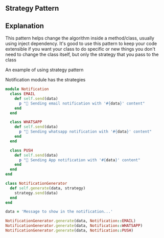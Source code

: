 ## Strategy Pattern

## Explanation

This pattern helps change the algorithm inside a method/class, usually using inject dependency.
It's good to use this pattern to keep your code extensible if you want your class to do specific or new things
you don't need to change the class itself, but only the strategy that you pass to the class

An example of using strategy pattern 

Notification module has the strategies

```ruby
module Notification
  class EMAIL
    def self.send(data)
      p "📧 Sending email notification with '#{data}' content"
    end
  end

  class WHATSAPP
    def self.send(data)
      p "💬 Sending whatsapp notification with '#{data}' content"
    end
  end

  class PUSH
    def self.send(data)
      p "📳 Sending App notification with '#{data}' content"
    end
  end
end
```

```ruby
class NotificationGenerator
  def self.generate(data, strategy)
    strategy.send(data)
  end
end

data = 'Message to show in the notification...'

NotificationGenerator.generate(data, Notification::EMAIL)
NotificationGenerator.generate(data, Notification::WHATSAPP)
NotificationGenerator.generate(data, Notification::PUSH)
```